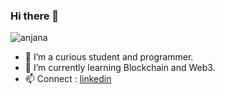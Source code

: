 ### Hi there 👋

<!--
**anjana-kt/anjana-kt** is a ✨ _special_ ✨ repository because its `README.md` (this file) appears on your GitHub profile.

Here are some ideas to get you started:

- 🔭 I’m currently working on ...
- 🌱 I’m currently learning ...
- 👯 I’m looking to collaborate on ...
- 🤔 I’m looking for help with ...
- 💬 Ask me about ...
- 📫 How to reach me: ...
- 😄 Pronouns: ...
- ⚡ Fun fact: ...
![Visitor Count](https://profile-counter.glitch.me/anjana-kt/count.svg)
-->

<p align="left"> <img src="https://komarev.com/ghpvc/?username=anjana-kt&label=Profile%20views&color=0e75b6&style=flat" alt="anjana" /> </p>

- 🔭 I’m a curious student and programmer.
- 🌱 I’m currently learning Blockchain and Web3.
- 📫 Connect : [linkedin](https://www.linkedin.com/in/anjana-kt/)
